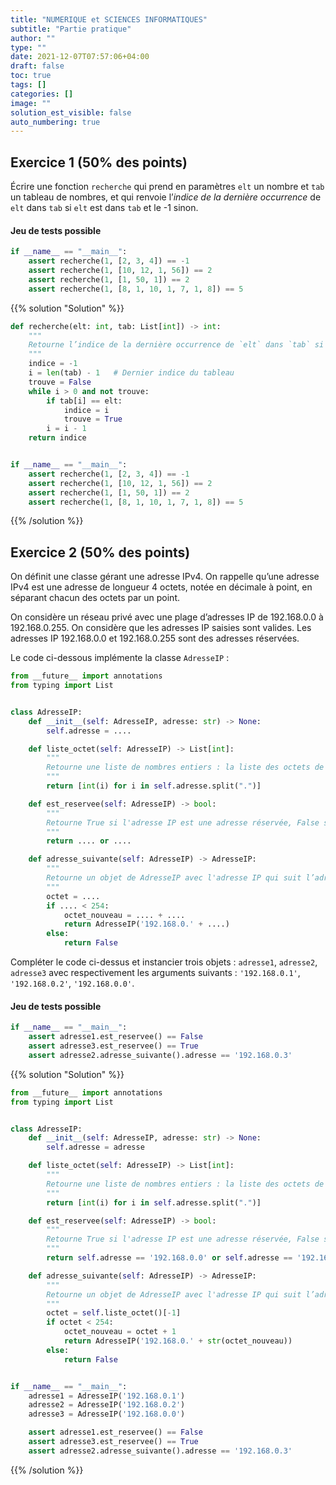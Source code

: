```yaml
---
title: "NUMERIQUE et SCIENCES INFORMATIQUES"
subtitle: "Partie pratique"
author: ""
type: ""
date: 2021-12-07T07:57:06+04:00
draft: false
toc: true
tags: []
categories: []
image: ""
solution_est_visible: false
auto_numbering: true
---
```


## Exercice 1 (50% des points)

Écrire une fonction `recherche` qui prend en paramètres `elt` un nombre et `tab` un tableau de nombres, et qui renvoie l’*indice de la dernière occurrence* de `elt` dans `tab` si `elt` est dans `tab` et le -1 sinon.

#### Jeu de tests possible

```python
if __name__ == "__main__":
    assert recherche(1, [2, 3, 4]) == -1
    assert recherche(1, [10, 12, 1, 56]) == 2
    assert recherche(1, [1, 50, 1]) == 2
    assert recherche(1, [8, 1, 10, 1, 7, 1, 8]) == 5
```

{{% solution "Solution" %}}

```python
def recherche(elt: int, tab: List[int]) -> int:
    """
    Retourne l’indice de la dernière occurrence de `elt` dans `tab` si `elt` est dans `tab` et le -1 sinon.
    """
    indice = -1
    i = len(tab) - 1   # Dernier indice du tableau
    trouve = False
    while i > 0 and not trouve:
        if tab[i] == elt:
            indice = i
            trouve = True
        i = i - 1
    return indice


if __name__ == "__main__":
    assert recherche(1, [2, 3, 4]) == -1
    assert recherche(1, [10, 12, 1, 56]) == 2
    assert recherche(1, [1, 50, 1]) == 2
    assert recherche(1, [8, 1, 10, 1, 7, 1, 8]) == 5
```

{{% /solution %}}

## Exercice 2 (50% des points)

On définit une classe gérant une adresse IPv4.
On rappelle qu’une adresse IPv4 est une adresse de longueur 4 octets, notée en décimale à point, en séparant chacun des octets par un point.

On considère un réseau privé avec une plage d’adresses IP de 192.168.0.0 à 192.168.0.255.
On considère que les adresses IP saisies sont valides.
Les adresses IP 192.168.0.0 et 192.168.0.255 sont des adresses réservées.

Le code ci-dessous implémente la classe `AdresseIP` :

```python
from __future__ import annotations
from typing import List


class AdresseIP:
    def __init__(self: AdresseIP, adresse: str) -> None:
        self.adresse = ....

    def liste_octet(self: AdresseIP) -> List[int]:
        """
        Retourne une liste de nombres entiers : la liste des octets de l'adresse IP
        """
        return [int(i) for i in self.adresse.split(".")]

    def est_reservee(self: AdresseIP) -> bool:
        """
        Retourne True si l'adresse IP est une adresse réservée, False sinon
        """
        return .... or ....

    def adresse_suivante(self: AdresseIP) -> AdresseIP:
        """
        Retourne un objet de AdresseIP avec l'adresse IP qui suit l’adresse self si elle existe et False sinon
        """
        octet = ....
        if .... < 254:
            octet_nouveau = .... + ....
            return AdresseIP('192.168.0.' + ....)
        else:
            return False
````

Compléter le code ci-dessus et instancier trois objets : `adresse1`, `adresse2`, `adresse3` avec respectivement les arguments suivants : `'192.168.0.1'`, `'192.168.0.2'`, `'192.168.0.0'`.

#### Jeu de tests possible

```python
if __name__ == "__main__":
    assert adresse1.est_reservee() == False
    assert adresse3.est_reservee() == True
    assert adresse2.adresse_suivante().adresse == '192.168.0.3'
```

{{% solution "Solution" %}}

```python
from __future__ import annotations
from typing import List


class AdresseIP:
    def __init__(self: AdresseIP, adresse: str) -> None:
        self.adresse = adresse

    def liste_octet(self: AdresseIP) -> List[int]:
        """
        Retourne une liste de nombres entiers : la liste des octets de l'adresse IP
        """
        return [int(i) for i in self.adresse.split(".")]

    def est_reservee(self: AdresseIP) -> bool:
        """
        Retourne True si l'adresse IP est une adresse réservée, False sinon
        """
        return self.adresse == '192.168.0.0' or self.adresse == '192.168.0.255'

    def adresse_suivante(self: AdresseIP) -> AdresseIP:
        """
        Retourne un objet de AdresseIP avec l'adresse IP qui suit l’adresse self si elle existe et False sinon
        """
        octet = self.liste_octet()[-1]
        if octet < 254:
            octet_nouveau = octet + 1
            return AdresseIP('192.168.0.' + str(octet_nouveau))
        else:
            return False


if __name__ == "__main__":
    adresse1 = AdresseIP('192.168.0.1')
    adresse2 = AdresseIP('192.168.0.2')
    adresse3 = AdresseIP('192.168.0.0')

    assert adresse1.est_reservee() == False
    assert adresse3.est_reservee() == True
    assert adresse2.adresse_suivante().adresse == '192.168.0.3'
```

{{% /solution %}}
